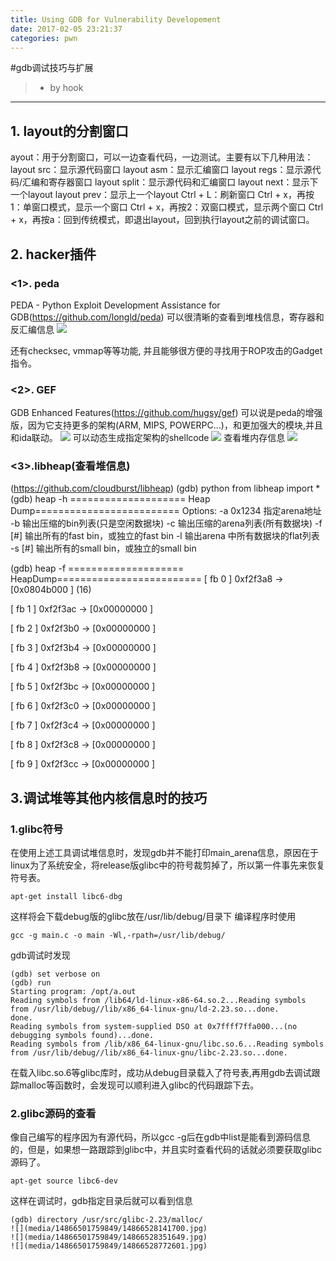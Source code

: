 ```yaml
---
title: Using GDB for Vulnerability Developement 
date: 2017-02-05 23:21:37
categories: pwn
---
```


#gdb调试技巧与扩展
> - by hook

-------
## 1. layout的分割窗口
ayout：用于分割窗口，可以一边查看代码，一边测试。主要有以下几种用法：
layout src：显示源代码窗口
layout asm：显示汇编窗口
layout regs：显示源代码/汇编和寄存器窗口
layout split：显示源代码和汇编窗口
layout next：显示下一个layout
layout prev：显示上一个layout
Ctrl + L：刷新窗口
Ctrl + x，再按1：单窗口模式，显示一个窗口
Ctrl + x，再按2：双窗口模式，显示两个窗口
Ctrl + x，再按a：回到传统模式，即退出layout，回到执行layout之前的调试窗口。
## 2. hacker插件
### <1>. peda
PEDA - Python Exploit Development Assistance for GDB(https://github.com/longld/peda)
可以很清晰的查看到堆栈信息，寄存器和反汇编信息
![](media/14866501759849/14866524704214.jpg)

还有checksec, vmmap等等功能, 并且能够很方便的寻找用于ROP攻击的Gadget指令。

### <2>. GEF
GDB Enhanced Features(https://github.com/hugsy/gef)
可以说是peda的增强版，因为它支持更多的架构(ARM, MIPS, POWERPC...)，和更加强大的模块,并且和ida联动。
![](media/14866501759849/14866525598174.jpg)
可以动态生成指定架构的shellcode
![](media/14866501759849/14866526367226.jpg)
查看堆内存信息
![](media/14866501759849/14866526951575.jpg)

### <3>.libheap(查看堆信息)
(https://github.com/cloudburst/libheap)
(gdb) python from libheap import *
(gdb) heap -h
==================== Heap Dump=========================
Options:
  -a 0x1234 指定arena地址
  -b        输出压缩的bin列表(只是空闲数据块)
  -c        输出压缩的arena列表(所有数据块)
  -f [#]    输出所有的fast bin，或独立的fast bin
  -l        输出arena 中所有数据块的flat列表
  -s [#]    输出所有的small bin，或独立的small bin
  
(gdb) heap -f
==================== HeapDump=========================
[ fb  0 ] 0xf2f3a8 -> [0x0804b000 ] (16)

[ fb  1 ] 0xf2f3ac -> [0x00000000 ]

[ fb  2 ] 0xf2f3b0 -> [0x00000000 ]

[ fb  3 ] 0xf2f3b4 -> [0x00000000 ]

[ fb  4 ] 0xf2f3b8 -> [0x00000000 ]

[ fb  5 ] 0xf2f3bc -> [0x00000000 ]

[ fb  6 ] 0xf2f3c0 -> [0x00000000 ]

[ fb  7 ] 0xf2f3c4 -> [0x00000000 ]

[ fb  8 ] 0xf2f3c8 -> [0x00000000 ]

[ fb  9 ] 0xf2f3cc -> [0x00000000 ]
## 3.调试堆等其他内核信息时的技巧
### 1.glibc符号
在使用上述工具调试堆信息时，发现gdb并不能打印main_arena信息，原因在于linux为了系统安全，将release版glibc中的符号裁剪掉了，所以第一件事先来恢复符号表。
```
apt-get install libc6-dbg
```
这样将会下载debug版的glibc放在/usr/lib/debug/目录下
编译程序时使用
```
gcc -g main.c -o main -Wl,-rpath=/usr/lib/debug/
```
gdb调试时发现
```
(gdb) set verbose on
(gdb) run
Starting program: /opt/a.out 
Reading symbols from /lib64/ld-linux-x86-64.so.2...Reading symbols from /usr/lib/debug//lib/x86_64-linux-gnu/ld-2.23.so...done.
done.
Reading symbols from system-supplied DSO at 0x7ffff7ffa000...(no debugging symbols found)...done.
Reading symbols from /lib/x86_64-linux-gnu/libc.so.6...Reading symbols from /usr/lib/debug//lib/x86_64-linux-gnu/libc-2.23.so...done.
```
在载入libc.so.6等glibc库时，成功从debug目录载入了符号表,再用gdb去调试跟踪malloc等函数时，会发现可以顺利进入glibc的代码跟踪下去。
### 2.glibc源码的查看
像自己编写的程序因为有源代码，所以gcc -g后在gdb中list是能看到源码信息的，但是，如果想一路跟踪到glibc中，并且实时查看代码的话就必须要获取glibc源码了。
```
apt-get source libc6-dev
```
这样在调试时，gdb指定目录后就可以看到信息
```
(gdb) directory /usr/src/glibc-2.23/malloc/
![](media/14866501759849/14866528141700.jpg)
![](media/14866501759849/14866528351649.jpg)
![](media/14866501759849/14866528772601.jpg)





